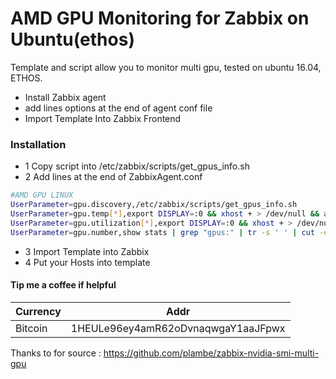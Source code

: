 # AMD GPU Monitoring for Zabbix on Ubuntu(ethos)

Template and script allow you to monitor multi gpu, tested on ubuntu 16.04, ETHOS.

  - Install Zabbix agent
  - add lines options at the end of agent conf file
  - Import Template Into Zabbix Frontend

### Installation

  - 1 Copy script into /etc/zabbix/scripts/get_gpus_info.sh 
  - 2 Add lines at the end of ZabbixAgent.conf 

```sh
#AMD GPU LINUX
UserParameter=gpu.discovery,/etc/zabbix/scripts/get_gpus_info.sh
UserParameter=gpu.temp[*],export DISPLAY=:0 && xhost + > /dev/null && amdconfig --adapter=$1 --odgt | grep 'Temperature' | cut -d'-' -f2 | cut -d'.' -f1 | tr -d ' '
UserParameter=gpu.utilization[*],export DISPLAY=:0 && xhost + > /dev/null  && amdconfig --adapter=$1 --odgc | grep 'GPU load' | cut -f1 -d'%' | cut -f2 -d':'| tr -d ' '
UserParameter=gpu.number,show stats | grep "gpus:" | tr -s ' ' | cut -d ' ' -f 2
```
  - 3 Import Template into Zabbix 
  - 4 Put your Hosts into template 

#### Tip me a coffee if helpful
| Currency | Addr |
| ------ | ------ |
| Bitcoin | 1HEULe96ey4amR62oDvnaqwgaY1aaJFpwx |

Thanks to for source : https://github.com/plambe/zabbix-nvidia-smi-multi-gpu


